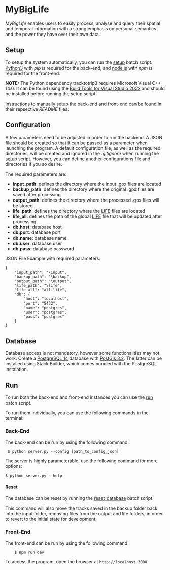 # MyBigLife

_MyBigLife_ enables users to easily process, analyse and query their spatial and temporal information with a strong emphasis on personal semantics and the power they have over their own data. 

## Setup

To setup the system automatically, you can run the [setup](setup.bat) batch script. [Python3](https://www.python.org/downloads/) with _pip_ is required for the back-end, and [node.js](https://nodejs.org/en/download/) with _npm_ is required for the front-end.

**NOTE:** The Python dependency tracktotrip3 requires Microsoft Visual C++ 14.0. It can be found using the [Build Tools for Visual Studio 2022](https://visualstudio.microsoft.com/downloads/?q=build+tools) and should be installed before running the setup script.

Instructions to manually setup the back-end and front-end can be found in their repsective _README_ files.

## Configuration

A few parameters need to be adjusted in order to run the backend. A JSON file should be created so that it can be passed as a parameter when launching the program. A default configuration file, as well as the required directories, will be created and ignored in the _.gitignore_ when running the [setup](setup.bat) script. However, you can define another configurations file and directories if you so desire. 

The required parameters are:
- **input_path**: defines the directory where the input .gpx files are located 
- **backup_path**: defines the directory where the original .gpx files are saved after processing  
- **output_path**: defines the directory where the processed .gpx files will be stored
- **life_path**: defines the directory where the [LIFE](https://github.com/domiriel/LIFE) files are located
- **life_all**: defines the path of the global [LIFE](https://github.com/domiriel/LIFE) file that will be updated after processing
- **db.host**: database host
- **db.port**: database port
- **db.name**: database name
- **db.user**: database user
- **db.pass**: database password

JSON File Example with required parameters:

```
{
    "input_path": "\input",
    "backup_path": "\backup",
    "output_path": "\output",
    "life_path": "\life",
    "life_all": "all.life",
    "db": {
        "host": "localhost",
        "port": "5432",
        "name": "postgres",
        "user": "postgres",
        "pass": "postgres"
    }
}
```

## Database

Database access is not mandatory, however some functionalities may not work. Create a [PostgreSQL 14](https://www.postgresql.org/download/) database with [PostGis 3.2](https://postgis.net/install/). The latter can be installed using Stack Builder, which comes bundled with the PostgreSQL instalation.

## Run

To run both the back-end and front-end instances you can use the [run](run.bat) batch script.

To run them individually, you can use the following commands in the terminal:

### Back-End

The back-end can be run by using the following command:

```
 $ python server.py --config [path_to_config_json]
```

The server is highly parameterable, use the following command for more options:

```
$ python server.py --help
```

#### Reset

The database can be reset by running the [reset_database](reset_database.bat) batch script.

This command will also move the tracks saved in the backup folder back into the input folder, removing files from the output and life folders, in order to revert to the initial state for development.

### Front-End

The front-end can be run by using the following command:

```
    $ npm run dev
```

To access the program, open the browser at ``` http://localhost:3000 ```